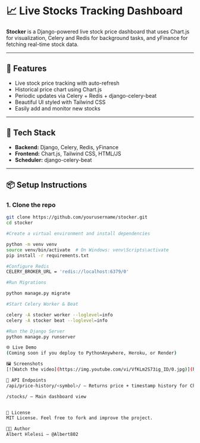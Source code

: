 # 📈 Live Stocks Tracking Dashboard

**Stocker** is a Django-powered live stock price dashboard that uses Chart.js for visualization, Celery and Redis for background tasks, and yFinance for fetching real-time stock data.

---

## 🔧 Features

- Live stock price tracking with auto-refresh
- Historical price chart using Chart.js
- Periodic updates via Celery + Redis + django-celery-beat
- Beautiful UI styled with Tailwind CSS
- Easily add and monitor new stocks

---

## 🚀 Tech Stack

- **Backend:** Django, Celery, Redis, yFinance
- **Frontend:** Chart.js, Tailwind CSS, HTML/JS
- **Scheduler:** django-celery-beat

---

## 📦 Setup Instructions

### 1. Clone the repo

```bash
git clone https://github.com/yourusername/stocker.git
cd stocker

#Create a virtual environment and install dependencies

python -m venv venv
source venv/bin/activate  # On Windows: venv\Scripts\activate
pip install -r requirements.txt

#Configure Redis
CELERY_BROKER_URL = 'redis://localhost:6379/0'

#Run Migrations

python manage.py migrate

#Start Celery Worker & Beat

celery -A stocker worker --loglevel=info
celery -A stocker beat --loglevel=info

#Run the Django Server
python manage.py runserver

🌐 Live Demo
(Coming soon if you deploy to PythonAnywhere, Heroku, or Render)

🖼️ Screenshots
[![Watch the video](https://img.youtube.com/vi/VfKLm2S73ig_ID/0.jpg)](https://www.youtube.com/watch?v=VfKLm2S73ig)

🔁 API Endpoints
/api/price-history/<symbol>/ – Returns price + timestamp history for Chart.js

/stocks/ – Main dashboard view


📄 License
MIT License. Feel free to fork and improve the project.

👨‍💻 Author
Albert Hlelesi – @Albert802







